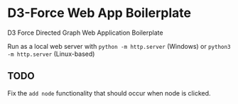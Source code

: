 # D3-Force Web App Boilerplate
 D3 Force Directed Graph Web Application Boilerplate

Run as a local web server with `python -m http.server` (Windows) or `python3 -m http.server` (Linux-based)

## TODO

Fix the `add node` functionality that should occur when node is clicked.
